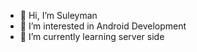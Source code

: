 - 👋 Hi, I’m Suleyman
- 👀 I’m interested in Android Development
- 🌱 I’m currently learning server side

<!---
10suleyman01/10suleyman01 is a ✨ special ✨ repository because its `README.md` (this file) appears on your GitHub profile.
You can click the Preview link to take a look at your changes.
--->

